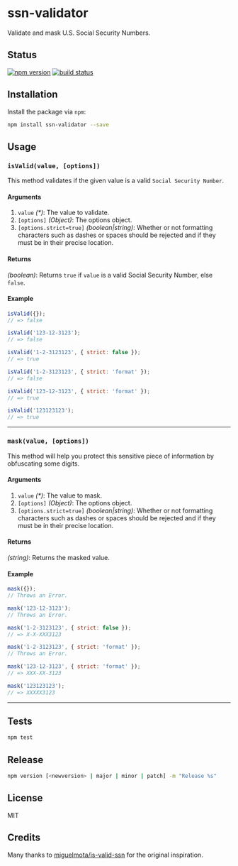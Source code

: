 # ssn-validator
Validate and mask U.S. Social Security Numbers.

## Status
[![npm version][npm-image]][npm-url] [![build status][travis-image]][travis-url]

## Installation
Install the package via `npm`:

```sh
npm install ssn-validator --save
```

## Usage

### `isValid(value, [options])`

This method validates if the given value is a valid `Social Security Number`.

#### Arguments

1. `value` *(&#42;)*: The value to validate.
2. `[options]` *(Object)*: The options object.
3. `[options.strict=true]` _(boolean|string)_: Whether or not formatting characters such as dashes or spaces should be rejected and if they must be in their precise location.

#### Returns
*(boolean)*:  Returns `true` if `value` is a valid Social Security Number, else `false`.

#### Example
```js
isValid({});
// => false

isValid('123-12-3123');
// => false

isValid('1-2-3123123', { strict: false });
// => true

isValid('1-2-3123123', { strict: 'format' });
// => false

isValid('123-12-3123', { strict: 'format' });
// => true

isValid('123123123');
// => true
```
--------------------------------------------------------------------------------

### `mask(value, [options])`

This method will help you protect this sensitive piece of information by obfuscating some digits.

#### Arguments

1. `value` *(&#42;)*: The value to mask.
2. `[options]` *(Object)*: The options object.
3. `[options.strict=true]` _(boolean|string)_: Whether or not formatting characters such as dashes or spaces should be rejected and if they must be in their precise location.

#### Returns
*(string)*: Returns the masked value.

#### Example
```js
mask({});
// Throws an Error.

mask('123-12-3123');
// Throws an Error.

mask('1-2-3123123', { strict: false });
// => X-X-XXX3123

mask('1-2-3123123', { strict: 'format' });
// Throws an Error.

mask('123-12-3123', { strict: 'format' });
// => XXX-XX-3123

mask('123123123');
// => XXXXX3123
```

* * *

## Tests

```sh
npm test
```

## Release

```sh
npm version [<newversion> | major | minor | patch] -m "Release %s"
```

## License
MIT

## Credits

Many thanks to [miguelmota/is-valid-ssn](https://github.com/miguelmota/is-valid-ssn) for the original inspiration.

[npm-image]: https://img.shields.io/npm/v/ssn-validator.svg?style=flat-square
[npm-url]: https://npmjs.org/package/ssn-validator
[travis-image]: https://img.shields.io/travis/seegno/ssn-validator.svg?style=flat-square
[travis-url]: https://img.shields.io/travis/seegno/ssn-validator.svg?style=flat-square
